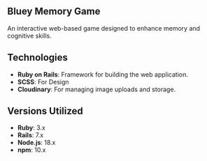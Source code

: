 ## Bluey Memory Game
An interactive web-based game designed to enhance memory and cognitive skills.

## Technologies

- **Ruby on Rails**: Framework for building the web application.
- **SCSS**: For Design
- **Cloudinary**: For managing image uploads and storage.

## Versions Utilized

- **Ruby**: 3.x
- **Rails**: 7.x
- **Node.js**: 18.x
- **npm**: 10.x
